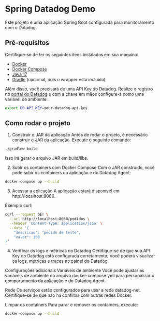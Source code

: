 # Spring Datadog Demo

Este projeto é uma aplicação Spring Boot configurada para monitoramento com o Datadog.

## Pré-requisitos

Certifique-se de ter os seguintes itens instalados em sua máquina:

- [Docker](https://www.docker.com/)
- [Docker Compose](https://docs.docker.com/compose/)
- [Java 17](https://adoptium.net/temurin/releases/)
- [Gradle](https://gradle.org/) (opcional, pois o wrapper está incluído)

Além disso, você precisará de uma API Key do Datadog. Realize o registro no [portal do Datadog](https://www.datadoghq.com/) e com a chave em mãos configure-a como uma variável de ambiente:

```bash
export DD_API_KEY=your-datadog-api-key
```

## Como rodar o projeto

1. Construir o JAR da aplicação
Antes de rodar o projeto, é necessário construir o JAR da aplicação. Execute o seguinte comando:

```bash
./gradlew build
```

Isso irá gerar o arquivo JAR em build/libs.

2. Subir os containers com Docker Compose
Com o JAR construído, você pode subir os containers da aplicação e do Datadog Agent:

```bash
docker-compose up --build
```

3. Acessar a aplicação
A aplicação estará disponível em http://localhost:8080.

Exemplo curl:

```bash
curl --request GET \
  --url http://localhost:8080/pedidos \
  --header 'Content-Type: application/json' \
  --data '{
	"descricao": "pedido de teste",
	"valor": 100
}'
```

4. Verificar os logs e métricas no Datadog
Certifique-se de que sua API Key do Datadog está configurada corretamente. Você poderá visualizar os logs, métricas e traces no painel do Datadog.

Configurações adicionais
Variáveis de ambiente
Você pode ajustar as variáveis de ambiente no arquivo docker-compose.yml para personalizar o comportamento da aplicação e do Datadog Agent.

Rede
Os serviços estão configurados para usar a rede datadog-net. Certifique-se de que não há conflitos com outras redes Docker.

Limpar os containers
Para parar e remover os containers, execute:

```bash
docker-compose up --build
```